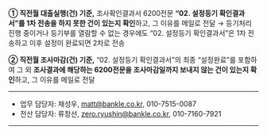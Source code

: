 **① 직전월 대출실행(건) 기준,** 조사확인결과서 6200전문 **“02. 설정등기 확인결과서”를 1차 전송을 하지 못한 건이 있는지 확인**하고, 그 이유를 메일로 전달
→ 등기처리 진행 중이거나 등기부를 열람할 수 없는 경우에도 “02. 설정등기 확인결과서”은 1차 전송하고 이후 설정이 완료되면 2차로 전송

**② 직전월 조사마감(건) 기준,** “02. 설정등기 확인결과서”의 최종 “설정완료”를 포함하여 그 외 **조사결과에 해당하는 6200전문을 조사마감일까지 보내지 않는 건이 있는지 확인**하고, 그 이유를 메일로 전달


***

- 업무 담당자: 채성우, matt@bankle.co.kr, 010-7515-0087
- 전산 담당자: 류창선, zero.ryushin@bankle.co.kr, 010-7160-7921

***
